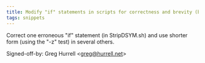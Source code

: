 ```yaml
---
title: Modify "if" statements in scripts for correctness and brevity (buildtools, add47f3)
tags: snippets
---
```


Correct one erroneous "if" statement (in StripDSYM.sh) and use shorter form (using the "-z" test) in several others.

Signed-off-by: Greg Hurrell &lt;greg@hurrell.net&gt;
